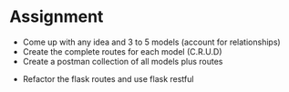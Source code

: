 # Assignment

- Come up with any idea and 3 to 5 models (account for relationships)
- Create the complete routes for each model (C.R.U.D)
- Create a postman collection of all models plus routes
* Refactor the flask routes and use flask restful 
